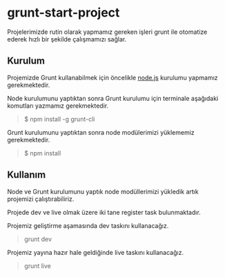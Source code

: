 **grunt-start-project**
=======================
Projelerimizde rutin olarak yapmamız gereken işleri grunt ile otomatize ederek hızlı bir şekilde çalışmamızı sağlar.

**Kurulum**
-----------
Projemizde Grunt kullanabilmek için öncelikle [node.js](http://nodejs.org) kurulumu yapmamız gerekmektedir.

Node kurulumunu yaptıktan sonra Grunt kurulumu için terminale aşağıdaki komutları yazmamız gerekmektedir.

> $ npm install -g grunt-cli

Grunt kurulumunu yaptıktan sonra node modülerimizi yüklememiz gerekmektedir.

> $ npm install

**Kullanım**
-------
Node ve Grunt kurulumunu yaptık node modüllerimizi yükledik artık projemizi çalıştırabiliriz.

Projede dev ve live olmak üzere iki tane register task bulunmaktadır.

Projemiz geliştirme aşamasında dev taskını kullanacağız.

> grunt dev

Projemiz yayına hazır hale geldiğinde live taskını kullanacağız.

> grunt live